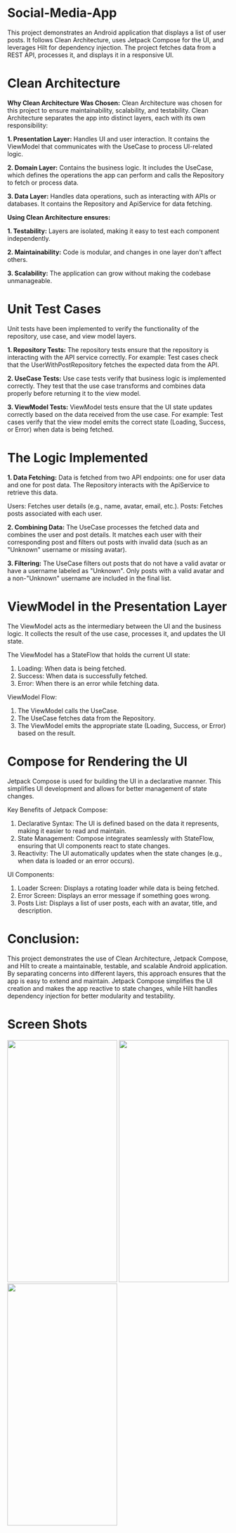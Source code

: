 # Social-Media-App

This project demonstrates an Android application that displays a list of user posts. It follows Clean Architecture, uses Jetpack Compose for the UI, and leverages Hilt for dependency injection. The project fetches data from a REST API, processes it, and displays it in a responsive UI.

# Clean Architecture

**Why Clean Architecture Was Chosen:**
Clean Architecture was chosen for this project to ensure maintainability, scalability, and testability. Clean Architecture separates the app into distinct layers, each with its own responsibility:

**1. Presentation Layer:** Handles UI and user interaction. It contains the ViewModel that communicates with the UseCase to process UI-related logic.

**2. Domain Layer:** Contains the business logic. It includes the UseCase, which defines the operations the app can perform and calls the Repository to fetch or process data.

**3. Data Layer:** Handles data operations, such as interacting with APIs or databases. It contains the Repository and ApiService for data fetching.

**Using Clean Architecture ensures:**

**1. Testability:** Layers are isolated, making it easy to test each component independently.
     
**2. Maintainability:** Code is modular, and changes in one layer don't affect others.
     
**3. Scalability:** The application can grow without making the codebase unmanageable.

# Unit Test Cases

Unit tests have been implemented to verify the functionality of the repository, use case, and view model layers.

**1. Repository Tests:**
The repository tests ensure that the repository is interacting with the API service correctly. For example:
Test cases check that the UserWithPostRepository fetches the expected data from the API.

**2. UseCase Tests:**
Use case tests verify that business logic is implemented correctly. They test that the use case transforms and combines data properly before returning it to the view model.

**3. ViewModel Tests:**
ViewModel tests ensure that the UI state updates correctly based on the data received from the use case. For example:
Test cases verify that the view model emits the correct state (Loading, Success, or Error) when data is being fetched.


# The Logic Implemented

**1. Data Fetching:**
Data is fetched from two API endpoints: one for user data and one for post data. The Repository interacts with the ApiService to retrieve this data.

Users: Fetches user details (e.g., name, avatar, email, etc.).
Posts: Fetches posts associated with each user.
    
**2. Combining Data:**
The UseCase processes the fetched data and combines the user and post details. It matches each user with their corresponding post and filters out posts with invalid data (such as an "Unknown" username or missing avatar).

**3. Filtering:**
The UseCase filters out posts that do not have a valid avatar or have a username labeled as "Unknown". Only posts with a valid avatar and a non-"Unknown" username are included in the final list.


# ViewModel in the Presentation Layer
The ViewModel acts as the intermediary between the UI and the business logic. It collects the result of the use case, processes it, and updates the UI state.

The ViewModel has a StateFlow that holds the current UI state:

1. Loading: When data is being fetched.
2. Success: When data is successfully fetched.
3. Error: When there is an error while fetching data.

ViewModel Flow:
1. The ViewModel calls the UseCase.
2. The UseCase fetches data from the Repository.
3. The ViewModel emits the appropriate state (Loading, Success, or Error) based on the result.

# Compose for Rendering the UI

Jetpack Compose is used for building the UI in a declarative manner. This simplifies UI development and allows for better management of state changes.

Key Benefits of Jetpack Compose:

1. Declarative Syntax: The UI is defined based on the data it represents, making it easier to read and maintain.
2. State Management: Compose integrates seamlessly with StateFlow, ensuring that UI components react to state changes.
3. Reactivity: The UI automatically updates when the state changes (e.g., when data is loaded or an error occurs).

UI Components:

1. Loader Screen: Displays a rotating loader while data is being fetched.
2. Error Screen: Displays an error message if something goes wrong.
3. Posts List: Displays a list of user posts, each with an avatar, title, and description.

# Conclusion:
This project demonstrates the use of Clean Architecture, Jetpack Compose, and Hilt to create a maintainable, testable, and scalable Android application. By separating concerns into different layers, this approach ensures that the app is easy to extend and maintain. Jetpack Compose simplifies the UI creation and makes the app reactive to state changes, while Hilt handles dependency injection for better modularity and testability.

# Screen Shots
<img src="https://github.com/user-attachments/assets/71ef93d5-f7c6-46a0-9723-1d19b712c79e" width="250" height="550">
<img src="https://github.com/user-attachments/assets/874dff7f-ae5b-49c9-9322-d929feb7254f" width="250" height="550">
<img src="https://github.com/user-attachments/assets/2905f70e-a195-42c7-bdbc-bb10acfd95e9" width="250" height="550">

